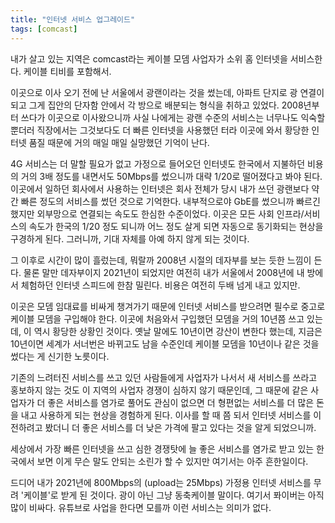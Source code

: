 ```yaml
---
title: "인터넷 서비스 업그레이드"
tags: [comcast]
---
```


내가 살고 있는 지역은 comcast라는 케이블 모뎀 사업자가 소위 홈 인터넷을 서비스한다. 케이블 티비를 포함해서.

이곳으로 이사 오기 전에 난 서울에서 광랜이라는 것을 썼는데, 아파트 단지로 광 연결이 되고 그게 집안의 단자함 안에서 각 방으로 배분되는 형식을 취하고 있었다. 2008년부터 쓰다가 이곳으로 이사왔으니까 사실 나에게는 광랜 수준의 서비스는 너무나도 익숙할 뿐더러 직장에서는 그것보다도 더 빠른 인터넷을 사용했던 터라 이곳에 와서 황당한 인터넷 품질 때문에 거의 매일 매일 실망했던 기억이 난다.

4G 서비스는 더 말할 필요가 없고 가정으로 들어오던 인터넷도 한국에서 지불하던 비용의 거의 3배 정도를 내면서도 50Mbps를 썼으니까 대략 1/20로 떨어졌다고 봐야 된다. 이곳에서 일하던 회사에서 사용하는 인터넷은 회사 전체가 당시 내가 쓰던 광랜보다 약간 빠른 정도의 서비스를 썼던 것으로 기억한다. 내부적으로야 GbE를 썼으니까 빠르긴 했지만 외부망으로 연결되는 속도도 한심한 수준이었다. 이곳은 모든 사회 인프라/서비스의 속도가 한국의 1/20 정도 되니까 어느 정도 살게 되면 자동으로 동기화되는 현상을 구경하게 된다. 그러니까, 기대 자체를 아예 하지 않게 되는 것이다. 

그 이후로 시간이 많이 흘렀는데, 뭐랄까 2008년 시절의 데자부를 보는 듯한 느낌이 든다. 물론 말만 데자부이지 2021년이 되었지만 여전히 내가 서울에서 2008년에 내 방에서 체험하던 인터넷 스피드에 한참 밀린다. 비용은 여전히 두배 넘게 내고 있지만.

이곳은 모뎀 임대료를 비싸게 챙겨가기 때문에 인터넷 서비스를 받으려면 필수로 중고로 케이블 모뎀을 구입해야 한다. 이곳에 처음와서 구입했던 모뎀을 거의 10년쯤 쓰고 있는데, 이 역시 황당한 상황인 것이다. 옛날 말에도 10년이면 강산이 변한다 했는데, 지금은 10년이면 세계가 서너번은 바뀌고도 남을 수준인데 케이블 모뎀을 10년이나 같은 것을 썼다는 게 신기한 노릇이다. 

기존의 느려터진 서비스를 쓰고 있던 사람들에게 사업자가 나서서 새 서비스를 쓰라고 홍보하지 않는 것도 이 지역의 사업자 경쟁이 심하지 않기 때문인데, 그 때문에 같은 사업자가 더 좋은 서비스를 염가로 풀어도 관심이 없으면 더 형편없는 서비스를 더 많은 돈을 내고 사용하게 되는 현상을 경험하게 된다. 이사를 할 때 쯤 되서 인터넷 서비스를 이전하려고 봤더니 더 좋은 서비스를 더 낮은 가격에 팔고 있다는 것을 알게 되었으니까.

세상에서 가장 빠른 인터넷을 쓰고 심한 경쟁탓에 늘 좋은 서비스를 염가로 받고 있는 한국에서 보면 이게 무슨 말도 안되는 소린가 할 수 있지만 여기서는 아주 흔한일이다. 

드디어 내가 2021년에 800Mbps의 (upload는 25Mbps) 가정용 인터넷 서비스를 무려 '케이블'로 받게 된 것이다. 광이 아닌 그냥 동축케이블 말이다. 여기서 퐈이버는 아직 많이 비싸다. 유튜브로 사업을 한다면 모를까 이런 서비스는 의미가 없다.